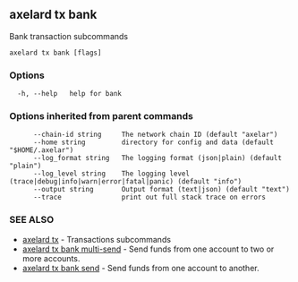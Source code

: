 ## axelard tx bank

Bank transaction subcommands

```
axelard tx bank [flags]
```

### Options

```
  -h, --help   help for bank
```

### Options inherited from parent commands

```
      --chain-id string     The network chain ID (default "axelar")
      --home string         directory for config and data (default "$HOME/.axelar")
      --log_format string   The logging format (json|plain) (default "plain")
      --log_level string    The logging level (trace|debug|info|warn|error|fatal|panic) (default "info")
      --output string       Output format (text|json) (default "text")
      --trace               print out full stack trace on errors
```

### SEE ALSO

- [axelard tx](axelard_tx.md) - Transactions subcommands
- [axelard tx bank multi-send](axelard_tx_bank_multi-send.md) - Send funds from one account to two or more accounts.
- [axelard tx bank send](axelard_tx_bank_send.md) - Send funds from one account to another.
